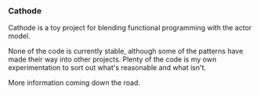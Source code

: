 ### Cathode

Cathode is a toy project for blending functional programming with the
actor model.

None of the code is currently stable, although some of the patterns
have made their way into other projects. Plenty of the code is my own
experimentation to sort out what's reasonable and what isn't.

More information coming down the road.
